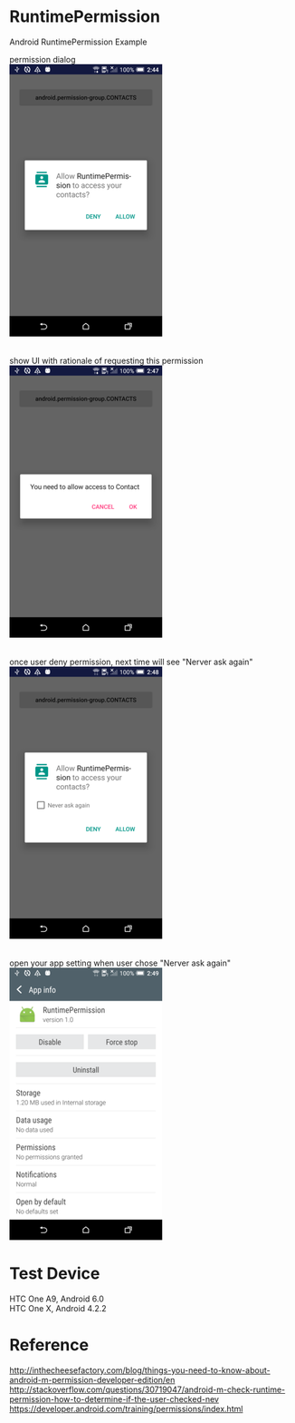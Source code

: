 # RuntimePermission
Android RuntimePermission Example<br/> 

permission dialog<br/>
![](app/src/main/assets/PermissionDialog.png)
<br/><br/>

show UI with rationale of requesting this permission<br/>
![](app/src/main/assets/PermissionRationale.png)
<br/><br/>

once user deny permission, next time will see "Nerver ask again"<br/>
![](app/src/main/assets/NeverAskAgain.png)
<br/><br/>

open your app setting when user chose "Nerver ask again"<br/>
![](app/src/main/assets/AppSetting.png)

# Test Device
HTC One A9, Android 6.0
<br/>
HTC One X, Android 4.2.2


# Reference
<a href="http://inthecheesefactory.com/blog/things-you-need-to-know-about-android-m-permission-developer-edition/en" target="_blank">http://inthecheesefactory.com/blog/things-you-need-to-know-about-android-m-permission-developer-edition/en</a>
<a href="http://stackoverflow.com/questions/30719047/android-m-check-runtime-permission-how-to-determine-if-the-user-checked-nev" target="_blank">http://stackoverflow.com/questions/30719047/android-m-check-runtime-permission-how-to-determine-if-the-user-checked-nev</a>
<a href="https://developer.android.com/training/permissions/index.html" target="_blank">https://developer.android.com/training/permissions/index.html</a>

